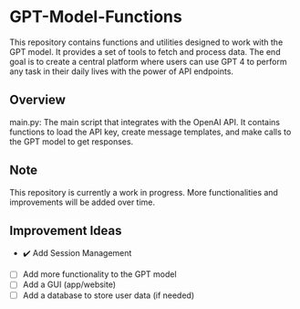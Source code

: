 # GPT-Model-Functions
This repository contains functions and utilities designed to work with the GPT model. It provides a set of tools to fetch and process data. The end goal is to create a central platform where users can use GPT 4 to perform any task in their daily lives with the power of API endpoints.

## Overview
main.py: The main script that integrates with the OpenAI API. It contains functions to load the API key, create message templates, and make calls to the GPT model to get responses. 

## Note
This repository is currently a work in progress. More functionalities and improvements will be added over time.

## Improvement Ideas
- ✔️ Add Session Management
- [ ] Add more functionality to the GPT model
- [ ] Add a GUI (app/website)
- [ ] Add a database to store user data (if needed)
